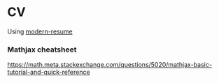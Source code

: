 # CV


Using [modern-resume](http://themes.jekyllrc.org/modern-resume/)


### Mathjax cheatsheet
https://math.meta.stackexchange.com/questions/5020/mathjax-basic-tutorial-and-quick-reference
